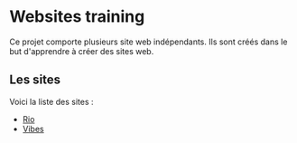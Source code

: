# Websites training

Ce projet comporte plusieurs site web indépendants. Ils sont créés dans le but d'apprendre à créer des sites web.

## Les sites

Voici la liste des sites :

* [Rio](./Rio)
* [Vibes](./vibes)